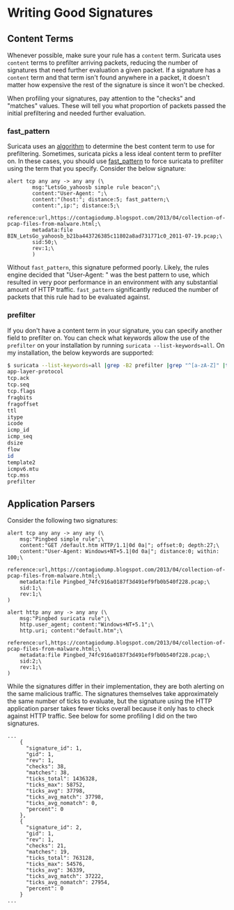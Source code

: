 # Writing Good Signatures

## Content Terms
Whenever possible, make sure your rule has a `content` term. Suricata uses `content` terms to prefilter arriving packets, reducing the number of signatures that need further evaluation a given packet. If a signature has a `content` term and that term isn't found anywhere in a packet, it doesn't matter how expensive the rest of the signature is since it won't be checked.

When profiling your signatures, pay attention to the "checks" and "matches" values. These will tell you what proportion of packets passed the initial prefiltering and needed further evaluation.

### fast_pattern

Suricata uses an [algorithm](https://suricata.readthedocs.io/en/latest/rules/fast-pattern-explained.html) to determine the best content term to use for prefiltering. Sometimes, suricata picks a less ideal content term to prefilter on. In these cases, you should use [fast_pattern](https://suricata.readthedocs.io/en/latest/rules/prefilter-keywords.html#fast-pattern) to force suricata to prefilter using the term that you specify. Consider the below signature:

```
alert tcp any any -> any any (\
        msg:"LetsGo_yahoosb simple rule beacon";\
        content:"User-Agent: ";\
        content:"(host:"; distance:5; fast_pattern;\
        content:",ip:"; distance:5;\
        reference:url,https://contagiodump.blogspot.com/2013/04/collection-of-pcap-files-from-malware.html;\
        metadata:file BIN_LetsGo_yahoosb_b21ba443726385c11802a8ad731771c0_2011-07-19.pcap;\
        sid:50;\
        rev:1;\
        )
```

Without `fast_pattern`, this signature peformed poorly. Likely, the rules engine decided that "User-Agent: " was the best pattern to use, which resulted in very poor performance in an environment with any substantial amount of HTTP traffic. `fast_pattern` significantly reduced the number of packets that this rule had to be evaluated against.

### prefilter
If you don't have a content term in your signature, you can specify another field to prefilter on. You can check what keywords allow the use of the `prefilter` on your installation by running `suricata --list-keywords=all`. On my installation, the below keywords are supported:

```bash
$ suricata --list-keywords=all |grep -B2 prefilter |grep "^[a-zA-Z]" |tr ":" " "
app-layer-protocol 
tcp.ack 
tcp.seq 
tcp.flags 
fragbits 
fragoffset 
ttl 
itype 
icode 
icmp_id 
icmp_seq 
dsize 
flow 
id 
template2 
icmpv6.mtu 
tcp.mss 
prefilter
```

## Application Parsers
Consider the following two signatures:

```
alert tcp any any -> any any (\
	msg:"Pingbed simple rule";\
	content:"GET /default.htm HTTP/1.1|0d 0a|"; offset:0; depth:27;\
	content:"User-Agent: Windows+NT+5.1|0d 0a|"; distance:0; within: 100;\
	reference:url,https://contagiodump.blogspot.com/2013/04/collection-of-pcap-files-from-malware.html;\
	metadata:file Pingbed_74fc916a0187f3d491ef9fb0b540f228.pcap;\
	sid:1;\
	rev:1;\
)
```

```
alert http any any -> any any (\
	msg:"Pingbed suricata rule";\
	http.user_agent; content:"Windows+NT+5.1";\
	http.uri; content:"default.htm";\
	reference:url,https://contagiodump.blogspot.com/2013/04/collection-of-pcap-files-from-malware.html;\
	metadata:file Pingbed_74fc916a0187f3d491ef9fb0b540f228.pcap;\
	sid:2;\
	rev:1;\
)
```

While the signatures differ in their implementation, they are both alerting on the same malicious traffic. The signatures themselves take approximately the same number of ticks to evaluate, but the signature using the HTTP application parser takes fewer ticks overall because it only has to check against HTTP traffic. See below for some profiling I did on the two signatures.

```
...
    {
      "signature_id": 1,
      "gid": 1,
      "rev": 1,
      "checks": 38,
      "matches": 38,
      "ticks_total": 1436328,
      "ticks_max": 58752,
      "ticks_avg": 37798,
      "ticks_avg_match": 37798,
      "ticks_avg_nomatch": 0,
      "percent": 0
    },
    {
      "signature_id": 2,
      "gid": 1,
      "rev": 1,
      "checks": 21,
      "matches": 19,
      "ticks_total": 763128,
      "ticks_max": 54576,
      "ticks_avg": 36339,
      "ticks_avg_match": 37222,
      "ticks_avg_nomatch": 27954,
      "percent": 0
    }
...
```

